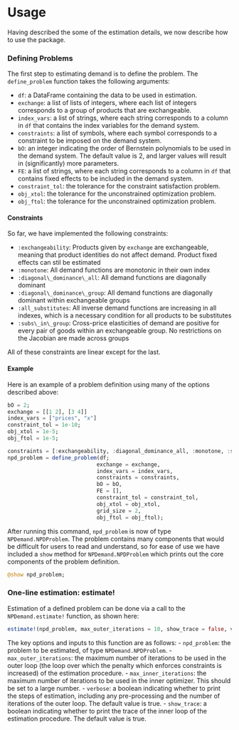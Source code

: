 # Usage  
Having described the some of the estimation details, we now describe how to use the package.

### Defining Problems
The first step to estimating demand is to define the problem. The `define_problem` function takes the following arguments:
- `df`: a DataFrame containing the data to be used in estimation.
- `exchange`: a list of lists of integers, where each list of integers corresponds to a group of products that are exchangeable.
- `index_vars`: a list of strings, where each string corresponds to a column in `df` that contains the index variables for the demand system. 
- `constraints`: a list of symbols, where each symbol corresponds to a constraint to be imposed on the demand system.
- `bO`: an integer indicating the order of Bernstein polynomials to be used in the demand system. The default value is 2, and larger values will result in (significantly) more parameters.
- `FE`: a list of strings, where each string corresponds to a column in `df` that contains fixed effects to be included in the demand system.
- `constraint_tol`: the tolerance for the constraint satisfaction problem.
- `obj_xtol`: the tolerance for the unconstrained optimization problem.
- `obj_ftol`: the tolerance for the unconstrained optimization problem.


#### Constraints 
So far, we have implemented the following constraints: 
- `:exchangeability`: Products given by `exchange` are exchangeable, meaning that product identities do not affect demand. Product fixed effects can stil be estimated
- `:monotone`: All demand functions are monotonic in their own index 
- `:diagonal\_dominance\_all`: All demand functions are diagonally dominant
- `:diagonal\_dominance\_group`: All demand functions are diagonally dominant within exchangeable groups
- `:all_substitutes`: All inverse demand functions are increasing in all indexes, which is a necessary condition for all products to be substitutes
- `:subs\_in\_group`: Cross-price elasticities of demand are positive for every pair of goods within an exchangeable group. No restrictions on the Jacobian are made across groups

All of these constraints are linear except for the last. 

#### Example 
Here is an example of a problem definition using many of the options described above: 
```julia
bO = 2; 
exchange = [[1 2], [3 4]]
index_vars = ["prices", "x"]
constraint_tol = 1e-10;
obj_xtol = 1e-5;
obj_ftol = 1e-5;

constraints = [:exchangeability, :diagonal_dominance_all, :monotone, :subs_in_group]; 
npd_problem = define_problem(df;  
                            exchange = exchange,
                            index_vars = index_vars, 
                            constraints = constraints,
                            bO = bO,
                            FE = [],
                            constraint_tol = constraint_tol,
                            obj_xtol = obj_xtol, 
                            grid_size = 2,
                            obj_ftol = obj_ftol); 
```
After running this command, `npd_problem` is now of type `NPDemand.NPDProblem`. The problem contains many components that would be difficult for users to read and understand, 
so for ease of use we have included a `show` method for `NPDemand.NPDProblem` which prints out the core components of the problem definition. 

```julia
@show npd_problem;
```

### One-line estimation: estimate! 
Estimation of a defined problem can be done via a call to the `NPDemand.estimate!` function, as shown here: 
```julia 
estimate!(npd_problem, max_outer_iterations = 10, show_trace = false, verbose = true)
``` 
The key options and inputs to this function are as follows: 
    - `npd_problem`: the problem to be estimated, of type `NPDemand.NPDProblem`.
    - `max_outer_iterations`: the maximum number of iterations to be used in the outer loop (the loop over which the penalty which enforces constraints is increased) of the estimation procedure. 
    - `max_inner_iterations`: the maximum number of iterations to be used in the inner optimizer. This should be set to a large number. 
    - `verbose`: a boolean indicating whether to print the steps of estimation, including any pre-processing and the number of iterations of the outer loop. The default value is true.
    - `show_trace`: a boolean indicating whether to print the trace of the inner loop of the estimation procedure. The default value is true.
